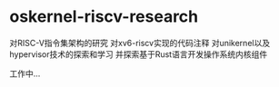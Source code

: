 # oskernel-riscv-research
对RISC-V指令集架构的研究
对xv6-riscv实现的代码注释
对unikernel以及hypervisor技术的探索和学习
并探索基于Rust语言开发操作系统内核组件

工作中...
